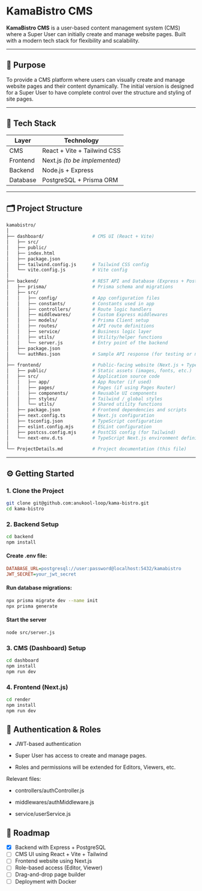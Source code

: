 # KamaBistro CMS

**KamaBistro CMS** is a user-based content management system (CMS) where a Super User can initially create and manage website pages. Built with a modern tech stack for flexibility and scalability.

---

## 📌 Purpose

To provide a CMS platform where users can visually create and manage website pages and their content dynamically. The initial version is designed for a Super User to have complete control over the structure and styling of site pages.

---

## 🧰 Tech Stack

| Layer       | Technology                          |
|-------------|--------------------------------------|
| CMS         | React + Vite + Tailwind CSS          |
| Frontend    | Next.js *(to be implemented)*        |
| Backend     | Node.js + Express                    |
| Database    | PostgreSQL + Prisma ORM              |

---

## 🗂 Project Structure

```bash
kamabistro/
│
├── dashboard/                  # CMS UI (React + Vite)
│   ├── src/
│   ├── public/
│   ├── index.html
│   ├── package.json
│   ├── tailwind.config.js      # Tailwind CSS config
│   └── vite.config.js          # Vite config
│
├── backend/                    # REST API and Database (Express + PostgreSQL + Prisma)
│   ├── prisma/                 # Prisma schema and migrations
│   ├── src/
│   │   ├── config/             # App configuration files
│   │   ├── constants/          # Constants used in app
│   │   ├── controllers/        # Route logic handlers
│   │   ├── middlewares/        # Custom Express middlewares
│   │   ├── models/             # Prisma Client setup
│   │   ├── routes/             # API route definitions
│   │   ├── service/            # Business logic layer
│   │   ├── utils/              # Utility/helper functions
│   │   └── server.js           # Entry point of the backend
│   ├── package.json
│   └── authRes.json            # Sample API response (for testing or mocking)
│
├── frontend/                   # Public-facing website (Next.js + TypeScript)
│   ├── public/                 # Static assets (images, fonts, etc.)
│   ├── src/                    # Application source code
│   │   ├── app/                # App Router (if used)
│   │   ├── pages/              # Pages (if using Pages Router)
│   │   ├── components/         # Reusable UI components
│   │   ├── styles/             # Tailwind / global styles
│   │   └── utils/              # Shared utility functions
│   ├── package.json            # Frontend dependencies and scripts
│   ├── next.config.ts          # Next.js configuration
│   ├── tsconfig.json           # TypeScript configuration
│   ├── eslint.config.mjs       # ESLint configuration
│   ├── postcss.config.mjs      # PostCSS config (for Tailwind)
│   └── next-env.d.ts           # TypeScript Next.js environment definitions
│
└── ProjectDetails.md           # Project documentation (this file)

```

---

## ⚙️ Getting Started

### 1. Clone the Project

```bash
git clone git@github.com:anukool-loop/kama-bistro.git
cd kama-bistro 
```

### 2. Backend Setup
```bash
cd backend
npm install
```

#### Create .env file:
```ini
DATABASE_URL=postgresql://user:password@localhost:5432/kamabistro
JWT_SECRET=your_jwt_secret
```

#### Run database migrations:
```bash
npx prisma migrate dev --name init
npx prisma generate
```

#### Start the server
```bash
node src/server.js
```

### 3. CMS (Dashboard) Setup
```bash
cd dashboard
npm install
npm run dev
```

### 4. Frontend (Next.js)
```bash
cd render
npm install
npm run dev
```

## 🔐 Authentication & Roles
- JWT-based authentication

- Super User has access to create and manage pages.

- Roles and permissions will be extended for Editors, Viewers, etc.

Relevant files:

- controllers/authController.js

- middlewares/authMiddleware.js

- service/userService.js

## 🚧 Roadmap

- [x] Backend with Express + PostgreSQL
- [ ] CMS UI using React + Vite + Tailwind
- [ ] Frontend website using Next.js
- [ ] Role-based access (Editor, Viewer)
- [ ] Drag-and-drop page builder
- [ ] Deployment with Docker
